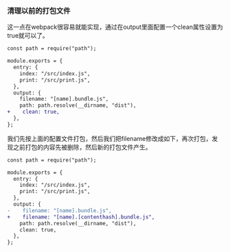 
### 清理以前的打包文件
这一点在webpack很容易就能实现，通过在output里面配置一个clean属性设置为true就可以了。

```diff
const path = require("path");

module.exports = {
  entry: {
    index: "/src/index.js",
    print: "/src/print.js",
  },
  output: {
    filename: "[name].bundle.js",
    path: path.resolve(__dirname, "dist"),
+    clean: true,
  },
};
```

我们先按上面的配置文件打包，然后我们把filename修改成如下，再次打包，发现之前打包的内容先被删除，然后新的打包文件产生。
```diff
const path = require("path");

module.exports = {
  entry: {
    index: "/src/index.js",
    print: "/src/print.js",
  },
  output: {
-    filename: "[name].bundle.js",
+    filename: "[name].[contenthash].bundle.js",
    path: path.resolve(__dirname, "dist"),
    clean: true,
  },
};
```